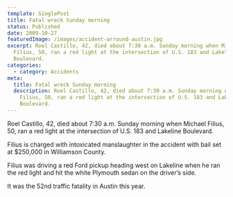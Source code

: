 ```yaml
---
template: SinglePost
title: Fatal wreck Sunday morning
status: Published
date: 2009-10-27
featuredImage: /images/accident-arround-austin.jpg
excerpt: Roel Castillo, 42, died about 7:30 a.m. Sunday morning when Michael
  Filius, 50, ran a red light at the intersection of U.S. 183 and Lakeline
  Boulevard.
categories:
  - category: Accidents
meta:
  title: Fatal wreck Sunday morning
  description: Roel Castillo, 42, died about 7:30 a.m. Sunday morning when Michael
    Filius, 50, ran a red light at the intersection of U.S. 183 and Lakeline
    Boulevard.
---
```

<!--StartFragment-->

Roel Castillo, 42, died about 7:30 a.m. Sunday morning when Michael Filius, 50, ran a red light at the intersection of U.S. 183 and Lakeline Boulevard.

Filius is charged with intoxicated manslaughter in the accident with bail set at $250,000 in Williamson County.

Filius was driving a red Ford pickup heading west on Lakeline when he ran the red light and hit the white Plymouth sedan on the driver’s side.

It was the 52nd traffic fatality in Austin this year.

<!--EndFragment-->